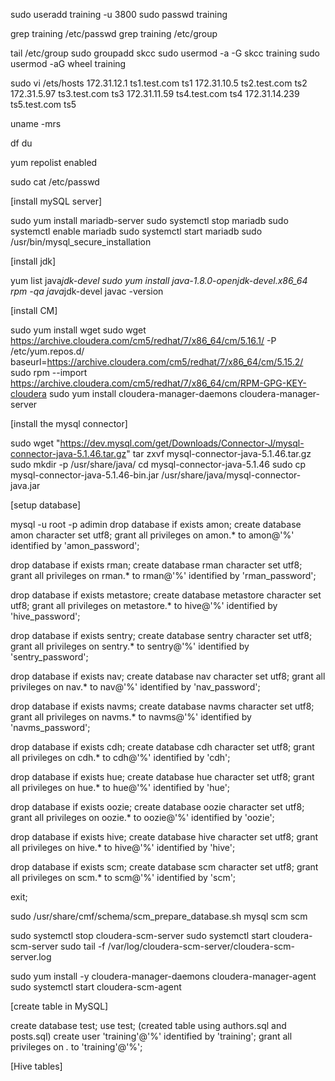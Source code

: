 sudo useradd training -u 3800
sudo passwd training    

grep training /etc/passwd
grep training /etc/group

tail /etc/group
sudo groupadd skcc
sudo usermod -a -G skcc training
sudo usermod -aG wheel training




sudo vi /ets/hosts
172.31.12.1     ts1.test.com    ts1
172.31.10.5     ts2.test.com    ts2
172.31.5.97     ts3.test.com    ts3
172.31.11.59    ts4.test.com    ts4
172.31.14.239   ts5.test.com    ts5

uname -mrs

df 
du

yum repolist enabled

sudo cat /etc/passwd



[install mySQL server]

sudo yum install mariadb-server
sudo systemctl stop mariadb
sudo systemctl enable mariadb
sudo systemctl start mariadb
sudo /usr/bin/mysql_secure_installation


[install jdk]


yum list java*jdk-devel
sudo yum install java-1.8.0-openjdk-devel.x86_64
rpm -qa java*jdk-devel
javac -version


[install CM]


sudo yum install wget
sudo wget https://archive.cloudera.com/cm5/redhat/7/x86_64/cm/5.16.1/ -P /etc/yum.repos.d/
baseurl=https://archive.cloudera.com/cm5/redhat/7/x86_64/cm/5.15.2/
sudo rpm --import \
https://archive.cloudera.com/cm5/redhat/7/x86_64/cm/RPM-GPG-KEY-cloudera
sudo yum install cloudera-manager-daemons cloudera-manager-server


[install the mysql connector]

sudo wget "https://dev.mysql.com/get/Downloads/Connector-J/mysql-connector-java-5.1.46.tar.gz"
tar zxvf mysql-connector-java-5.1.46.tar.gz
sudo mkdir -p /usr/share/java/
cd mysql-connector-java-5.1.46
sudo cp mysql-connector-java-5.1.46-bin.jar /usr/share/java/mysql-connector-java.jar


[setup database]

mysql -u root -p adimin
drop database if exists amon;
create database amon character set utf8;
grant all privileges on amon.* to amon@'%' identified by 'amon_password';

drop database if exists rman;
create database rman character set utf8;
grant all privileges on rman.* to rman@'%' identified by 'rman_password';

drop database if exists metastore;
create database metastore character set utf8;
grant all privileges on metastore.* to hive@'%' identified by 'hive_password';

drop database if exists sentry;
create database sentry character set utf8;
grant all privileges on sentry.* to sentry@'%' identified by 'sentry_password';

drop database if exists nav;
create database nav character set utf8;
grant all privileges on nav.* to nav@'%' identified by 'nav_password';

drop database if exists navms;
create database navms character set utf8;
grant all privileges on navms.* to navms@'%' identified by 'navms_password';

drop database if exists cdh;
create database cdh character set utf8;
grant all privileges on cdh.* to cdh@'%' identified by 'cdh';

drop database if exists hue;
create database hue character set utf8;
grant all privileges on hue.* to hue@'%' identified by 'hue';

drop database if exists oozie;
create database oozie character set utf8;
grant all privileges on oozie.* to oozie@'%' identified by 'oozie';

drop database if exists hive;
create database hive character set utf8;
grant all privileges on hive.* to hive@'%' identified by 'hive';

drop database if exists scm;
create database scm character set utf8;
grant all privileges on scm.* to scm@'%' identified by 'scm';

exit;

sudo /usr/share/cmf/schema/scm_prepare_database.sh mysql scm scm

sudo systemctl stop cloudera-scm-server
sudo systemctl start cloudera-scm-server
sudo tail -f /var/log/cloudera-scm-server/cloudera-scm-server.log

sudo yum install -y cloudera-manager-daemons cloudera-manager-agent
sudo systemctl start cloudera-scm-agent


[create table in MySQL]

create database test;
use test;
(created table using authors.sql and posts.sql)
create user 'training'@'%' identified by 'training';
grant all privileges on *.* to 'training'@'%';

[Hive tables]




